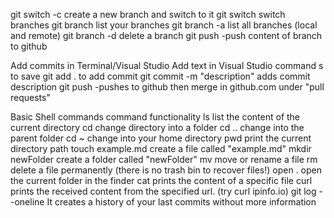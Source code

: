 git switch -c <branchname> create a new branch and switch to it
git switch <branchname> switch branches
git branch list your branches
git branch -a list all branches (local and remote)
git branch -d <branchname> delete a branch
git push -push content of branch to github

Add commits in Terminal/Visual Studio
Add text in Visual Studio
command s to save
git add . to add commit
git commit -m "description" adds commit description
git push -pushes to github
then merge in github.com under "pull requests"

Basic Shell commands
command functionality
ls list the content of the current directory
cd <foldername> change directory into a folder
cd .. change into the parent folder
cd ~ change into your home directory
pwd print the current directory path
touch example.md create a file called "example.md"
mkdir newFolder create a folder called "newFolder"
mv <oldname> <newname> move or rename a file
rm <filename> delete a file permanently (there is no trash bin to recover files!)
open . open the current folder in the finder
cat <filename> prints the content of a specific file
curl <url> prints the received content from the specified url. (try curl ipinfo.io)
git log --oneline It creates a history of your last commits without more information

